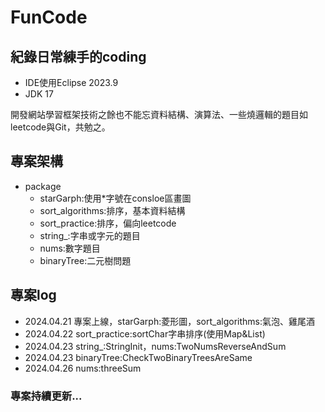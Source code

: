 # FunCode
## 紀錄日常練手的coding
- IDE使用Eclipse 2023.9
- JDK 17

開發網站學習框架技術之餘也不能忘資料結構、演算法、一些燒邏輯的題目如leetcode與Git，共勉之。

## 專案架構
- package
    - starGarph:使用*字號在consloe區畫圖
    - sort_algorithms:排序，基本資料結構
    - sort_practice:排序，偏向leetcode
    - string_:字串或字元的題目
    - nums:數字題目
    - binaryTree:二元樹問題
## 專案log
- 2024.04.21 專案上線，starGarph:菱形圖，sort_algorithms:氣泡、雞尾酒
- 2024.04.22 sort_practice:sortChar字串排序(使用Map&List)
- 2024.04.23 string_:StringInit，nums:TwoNumsReverseAndSum
- 2024.04.23 binaryTree:CheckTwoBinaryTreesAreSame
- 2024.04.26 nums:threeSum
### 專案持續更新...
